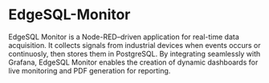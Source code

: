 # EdgeSQL-Monitor
EdgeSQL Monitor is a Node-RED–driven application for real-time data acquisition. It collects signals from industrial devices when events occurs or continuosly, then stores them in PostgreSQL. By integrating seamlessly with Grafana, EdgeSQL Monitor enables the creation of dynamic dashboards for live monitoring and PDF generation for reporting.
